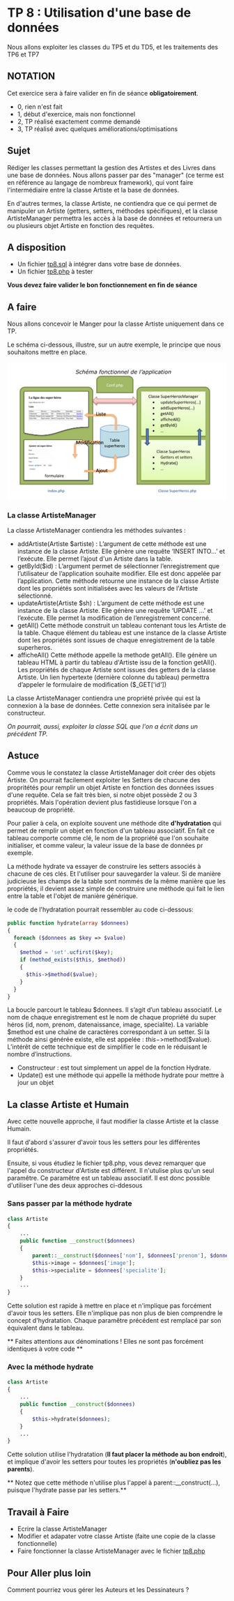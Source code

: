 # TP 8 : Utilisation d'une base de données

Nous allons exploiter les classes du TP5 et du TD5, et les traitements des TP6 et TP7

## NOTATION

Cet exercice sera à faire valider en fin de séance **obligatoirement**.

* 0, rien n'est fait
* 1, début d'exercice, mais non fonctionnel
* 2, TP réalisé exactement comme demandé
* 3, TP réalisé avec quelques améliorations/optimisations

## Sujet

Rédiger les classes permettant la gestion des Artistes et des Livres dans une base de données. Nous allons passer par 
des "manager" (ce terme est en référence au langage de nombreux framework), qui vont faire l'intermédiaire entre la classe Artiste
et la base de données.

En d'autres termes, la classe Artiste, ne contiendra que ce qui permet de manipuler un Artiste (getters, setters, méthodes spécifiques), 
et la classe ArtisteManager permettra les accès à la base de données et retournera un ou plusieurs objet Artiste en fonction des requêtes.

## A disposition

* Un fichier [tp8.sql](tp8.sql) à intégrer dans votre base de données.
* Un fichier [tp8.php](tp8.php) à tester

**Vous devez faire valider le bon fonctionnement en fin de séance**

## A faire

Nous allons concevoir le Manger pour la classe Artiste uniquement dans ce TP.

Le schéma ci-dessous, illustre, sur un autre exemple, le principe que nous souhaitons mettre en place.

![Image du principe à mettre en place](principe.png)

### La classe ArtisteManager

La classe ArtisteManager contiendra les méthodes suivantes :

* addArtiste(Artiste $artiste) : L’argument de cette méthode est une instance de la classe Artiste. Elle génère une requête 
‘INSERT INTO...’ et l’exécute. Elle permet l’ajout d'un Artiste dans la table.  
* getById($id) : L’argument permet de sélectionner l’enregistrement que l’utilisateur de l’application souhaite modifier. 
Elle est donc appelée par l’application. Cette méthode retourne une instance de la classe Artiste dont les propriétés sont 
initialisées avec les valeurs de l'Artiste sélectionné.   
* updateArtiste(Artiste $sh) : L’argument de cette méthode est une instance de la classe Artiste. Elle génère une requête 
‘UPDATE ...’ et l’exécute. Elle permet la modification de l’enregistrement concerné.  
* getAll() Cette méthode construit un tableau contenant tous les Artiste de la table. Chaque élément du tableau est une 
instance de la classe Artiste dont les propriétés sont issues de chaque enregistrement de la table superheros.  
* afficheAll() Cette méthode appelle la methode getAll(). Elle génère un tableau HTML à partir du tableau d'Artiste issu de 
la fonction getAll(). Les propriétés de chaque Artiste sont issues des getters de la classe Artiste. 
Un lien hypertexte (dernière colonne du tableau) permettra d’appeler le formulaire de modification ($_GET['id']) 

La classe ArtisteManager contiendra une propriété privée qui est la connexion à la base de données. Cette connexion sera initalisée par le constructeur.

*On pourrait, aussi, exploiter la classe SQL que l'on a écrit dans un précédent TP.*

## Astuce

Comme vous le constatez la classe ArtisteManager doit créer des objets Artiste. On pourrait facilement exploiter les Setters de chacune 
des propritétés pour remplir un objet Artiste en fonction des données issues d'une requête. Cela se fait très bien, si notre objet possède 2 ou 3 
propriétés. Mais l'opération devient plus fastidieuse lorsque l'on a beaucoup de propriété.

Pour palier à cela, on exploite souvent une méthode dite **d'hydratation** qui permet de remplir un objet en fonction d'un tableau associatif.
En fait ce tableau comporte comme clé, le nom de la propriété que l'on souhaite initialiser, et comme valeur, la valeur issue de la base de données pr exemple.

La méthode hydrate va essayer de construire les setters associés à chacune de ces clés. Et l'utiliser pour sauvegarder la valeur.
Si de manière judicieuse les champs de la table sont nommés de la même manière que les propriétés, il devient assez simple de construire une méthode 
qui fait le lien entre la table et l'objet de manière générique.

le code de l'hydratation pourrait ressembler au code ci-dessous:

```php
public function hydrate(array $donnees) 
{     
  foreach ($donnees as $key => $value)     
  {         
    $method = 'set'.ucfirst($key);          
    if (method_exists($this, $method))         
    {             
      $this->$method($value);         
    }    
  }
} 
```

La boucle parcourt le tableau $donnees. Il s’agit d’un tableau associatif. Le nom de chaque enregistrement est le nom de 
chaque propriété du super héros (id, nom, prenom, datenaissance, image, specialite). La variable $method est une chaîne de 
caractères correspondant à un setter. Si la méthode ainsi générée existe, elle est appelée : $this->$method($value).  
L’intérêt de cette technique est de simplifier le code en le réduisant le nombre d’instructions. 
* Constructeur : est tout simplement un appel de la fonction Hydrate. 
* Update() est une méthode qui appelle la méthode hydrate pour mettre à jour un objet

## La classe Artiste et Humain

Avec cette nouvelle approche, il faut modifier la classe Artiste et la classe Humain.

Il faut d'abord s'assurer d'avoir tous les setters pour les différentes propriétés.

Ensuite, si vous étudiez le fichier tp8.php, vous devez remarquer que l'appel du constructeur d'Artiste est différent. Il n'utulise plus qu'un seul paramêtre. Ce paramêtre est un tableau associatif. Il est donc possible d'utiliser l'une des deux approches ci-ddesous

### Sans passer par la méthode hydrate

```php
class Artiste
{
    ...
    public function __construct($donnees)
    {
        parent::__construct($donnees['nom'], $donnees['prenom'], $donnees['datenaissance'])
        $this->image = $donnees['image'];
        $this->specialite = $donnees['specialite'];
    }
    ...
}
```

Cette solution est rapide à mettre en place et n'implique pas forcément d'avoir tous les setters. Elle n'implique pas non plus de bien comprendre le concept d'hydratation. Chaque paramêtre précédent est remplacé par son équivalent dans le tableau.

** Faites attentions aux dénominations ! Elles ne sont pas forcément identiques à votre code **

### Avec la méthode hydrate

```php
class Artiste
{
    ...
    public function __construct($donnees)
    {
        $this->hydrate($donnees);
    }
    ...
}
```

Cette solution utilise l'hydratation (**Il faut placer la méthode au bon endroit**), et implique d'avoir les setters pour toutes les propriétés (**n'oubliez pas les parents**).

** Notez que cette méthode n'utilise plus l'appel à parent::__construct(...), puisque l'hydrate passe par les setters.**

## Travail à Faire

* Ecrire la classe ArtisteManager
* Modifier et adapater votre classe Artiste (faite une copie de la classe fonctionnelle)
* Faire fonctionner la classe ArtisteManager avec le fichier [tp8.php](tp8.php)

## Pour Aller plus loin

Comment pourriez vous gérer les Auteurs et les Dessinateurs ?
